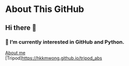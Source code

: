 # About This GitHub
## Hi there 👋
### 🌱 I’m currently interested in GitHub and Python.

[About me](https://hkkmwong.github.io/hkkmwong)<br>
[Tripod]https://hkkmwong.github.io/tripod_abs<br>


<!--
**hkkmwong/hkkmwong** is a ✨ _special_ ✨ repository because its `README.md` (this file) appears on your GitHub profile.

Here are some ideas to get you started:

- 🔭 I’m currently working on ...
- 🌱 I’m currently learning ...
- 👯 I’m looking to collaborate on ...
- 🤔 I’m looking for help with ...
- 💬 Ask me about ...
- 📫 How to reach me: ...
- 😄 Pronouns: ...
- ⚡ Fun fact: ...
-->
